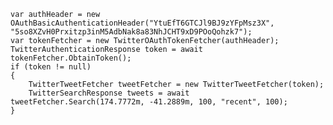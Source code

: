 ﻿```
var authHeader = new OAuthBasicAuthenticationHeader("YtuEfT6GTCJl9BJ9zYFpMsz3X", "5so8XZvH0Prxitzp3inM5AdbNak8a83NhJCHT9xD9POoQohzk7");
var tokenFetcher = new TwitterOAuthTokenFetcher(authHeader);
TwitterAuthenticationResponse token = await tokenFetcher.ObtainToken();
if (token != null)
{
    TwitterTweetFetcher tweetFetcher = new TwitterTweetFetcher(token);
    TwitterSearchResponse tweets = await tweetFetcher.Search(174.7772m, -41.2889m, 100, "recent", 100);
}
```